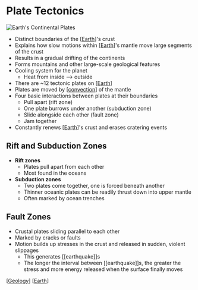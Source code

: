 # Plate Tectonics

![Earth's Continental Plates](/assets/second-brain/2020-11-02-08-42-35.png)

- Distinct boundaries of the [[Earth]]'s crust
- Explains how slow motions within [[Earth]]'s mantle move large segments of the crust
- Results in a gradual drifting of the continents
- Forms mountains and other large-scale geological features
- Cooling system for the planet
  - Heat from inside --> outside
- There are ~12 tectonic plates on [[Earth]]
- Plates are moved by [[convection]] of the mantle
- Four basic interactions between plates at their boundaries
  - Pull apart (rift zone)
  - One plate burrows under another (subduction zone)
  - Slide alongside each other (fault zone)
  - Jam together
- Constantly renews [[Earth]]'s crust and erases cratering events

## Rift and Subduction Zones

- **Rift zones**
  - Plates pull apart from each other
  - Most found in the oceans
- **Subduction zones**
  - Two plates come together, one is forced beneath another
  - Thinner oceanic plates can be readily thrust down into upper mantle
  - Often marked by ocean trenches

## Fault Zones

- Crustal plates sliding parallel to each other
- Marked by cracks or faults
- Motion builds up stresses in the crust and released in sudden, violent slippages
  - This generates [[earthquake]]s
  - The longer the interval between [[earthquake]]s, the greater the stress and more energy released when the surface finally moves

[[Geology]] [[Earth]]

[//begin]: # "Autogenerated link references for markdown compatibility"
[Earth]: earth "Earth 🜨"
[convection]: convection "Convection"
[Geology]: geology "Geology"
[//end]: # "Autogenerated link references"